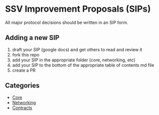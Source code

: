 # SSV Improvement Proposals (SIPs)

All major protocol decisions should be written in an SIP form.

## Adding a new SIP
1. draft your SIP (google docs) and get others to read and review it
2. fork this repo
3. add your SIP in the appropriate folder (core, networking, etc)
4. add your SIP to the bottom of the appropriate table of contents md file
5. create a PR

## Categories
- [Core](./sips/core/TABLE_OF_CONTENTS.md)
- [Networking](./sips/networking/TABLE_OF_CONTENTS.md)
- [Contracts](./sips/contracts/TABLE_OF_CONTENTS.md)
